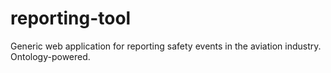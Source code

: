 # reporting-tool
Generic web application for reporting safety events in the aviation industry. Ontology-powered.

